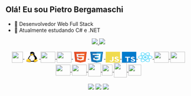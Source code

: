 ## Olá! Eu sou Pietro Bergamaschi

- 🔭 Desenvolvedor Web Full Stack
- 🌱 Atualmente estudando C# e .NET

<div align="center">
  <a href="https://github.com/Pietro-berg7">
  <img height="180em" src="https://github-readme-stats.vercel.app/api?username=Pietro-berg7&show_icons=true&theme=gotham&include_all_commits=true&count_private=true"/>
  <img height="180em" src="https://github-readme-stats.vercel.app/api/top-langs/?username=Pietro-berg7&layout=compact&langs_count=7&theme=gotham"/>
</div>
  
<div align="center" style="display: inline_block"><br>
  <img align="center" height="30" width="30" src="https://img.icons8.com/color/344/bash.png" />
  <img align="center" height="30" width="40" src="https://github.com/devicons/devicon/blob/master/icons/linux/linux-original.svg" />
  <img align="center" height="30" width="40" src="https://cdn.jsdelivr.net/gh/devicons/devicon/icons/git/git-plain.svg" />
  <img align="center" height="30" width="40" src="https://cdn.jsdelivr.net/gh/devicons/devicon/icons/github/github-original.svg" background-color="white" />
  <img align="center" height="30" width="40" src="https://raw.githubusercontent.com/devicons/devicon/master/icons/html5/html5-original.svg" />
  <img align="center" height="30" width="40" src="https://raw.githubusercontent.com/devicons/devicon/master/icons/css3/css3-original.svg" />
  <img align="center" height="30" width="40" src="https://raw.githubusercontent.com/devicons/devicon/master/icons/javascript/javascript-plain.svg" />
  <img align="center" height="30" width="40" src="https://raw.githubusercontent.com/devicons/devicon/master/icons/typescript/typescript-plain.svg" />
  <img align="center" height="30" width="40" src="https://raw.githubusercontent.com/devicons/devicon/master/icons/react/react-original.svg" />
  <img align="center" height="30" width="40" src="https://cdn.jsdelivr.net/gh/devicons/devicon/icons/nodejs/nodejs-plain.svg" />
  <img align="center" height="30" width="40" src="https://cdn.jsdelivr.net/gh/devicons/devicon/icons/jest/jest-plain.svg" />
  <img align="center" height="30" width="40" src="https://testing-library.com/img/octopus-128x128.png" />
  <img align="center" height="30" width="40" src="https://cdn.jsdelivr.net/gh/devicons/devicon/icons/redux/redux-original.svg" />
  <img align="center" height="35" width="35" src="https://cdn.jsdelivr.net/gh/devicons/devicon/icons/docker/docker-original-wordmark.svg" />
  <img align="center" height="30" width="28" src="https://www.seekpng.com/png/full/525-5256723_docker-compose-logo.png" />
  <img align="center" height="40" width="35" src="https://cdn.jsdelivr.net/gh/devicons/devicon/icons/mysql/mysql-original-wordmark.svg" />
  <img align="center" height="30" width="35" src="https://cdn.jsdelivr.net/gh/devicons/devicon/icons/mongodb/mongodb-plain-wordmark.svg" />
</div>
  
<div align="center"><br>
  <a href="https://www.instagram.com/pietrob_7/" target="_blank"><img src="https://img.shields.io/badge/-Instagram-%23E4405F?style=for-the-badge&logo=instagram&logoColor=white" target="_blank"></a>
  <a href = "mailto:pietrovb25@gmail.com"><img src="https://img.shields.io/badge/-Gmail-%23333?style=for-the-badge&logo=gmail&logoColor=white" target="_blank"></a>
  <a href="https://www.linkedin.com/in/pietroberg7/" target="_blank"><img src="https://img.shields.io/badge/-LinkedIn-%230077B5?style=for-the-badge&logo=linkedin&logoColor=white" target="_blank"></a> 
</div>
